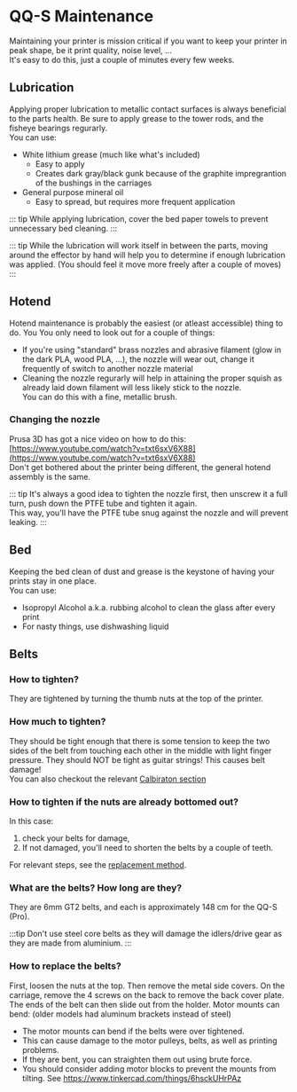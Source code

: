 # QQ-S Maintenance

Maintaining your printer is mission critical if you want to keep your printer in peak shape, be it print quality, noise level, ...  
It's easy to do this, just a couple of minutes every few weeks.

## Lubrication

Applying proper lubrication to metallic contact surfaces is always beneficial to the parts health. Be sure to apply grease to the tower rods, and the fisheye bearings regurarly.  
You can use: 
  * White lithium grease (much like what's included)
    * Easy to apply
    * Creates dark gray/black gunk because of the graphite impregrantion of the bushings in the carriages
  * General purpose mineral oil
    * Easy to spread, but requires more frequent application

::: tip
While applying lubrication, cover the bed paper towels to prevent unnecessary bed cleaning.
:::

::: tip
While the lubrication will work itself in between the parts, moving around the effector by hand will help you to determine if enough lubrication was applied. (You should feel it move more freely after a couple of moves)
:::

## Hotend

Hotend maintenance is probably the easiest (or atleast accessible) thing to do.  You
You only need to look out for a couple of things:
 * If you're using "standard" brass nozzles and abrasive filament (glow in the dark PLA, wood PLA, ...), the nozzle will wear out, change it frequently of switch to another nozzle material 
 * Cleaning the nozzle regurarly will help in attaining the proper squish as already laid down filament will less likely stick to the nozzle.  
 You can do this with a fine, metallic brush.

### Changing the nozzle

Prusa 3D has got a nice video on how to do this: [https://www.youtube.com/watch?v=txt6sxV6X88](https://www.youtube.com/watch?v=txt6sxV6X88)  
Don't get bothered about the printer being different, the general hotend assembly is the same.

::: tip
It's always a good idea to tighten the nozzle first, then unscrew it a full turn, push down the PTFE tube and tighten it again.  
This way, you'll have the PTFE tube snug against the nozzle and will prevent leaking.
:::

## Bed

Keeping the bed clean of dust and grease is the keystone of having your prints stay in one place.  
You can use: 
 * Isopropyl Alcohol a.k.a. rubbing alcohol to clean the glass after every print
 * For nasty things, use dishwashing liquid

## Belts

### How to tighten?

They are tightened by turning the thumb nuts at the top of the printer.

### How much to tighten?

They should be tight enough that there is some tension to keep the two sides of
the belt from touching each other in the middle with light finger pressure.
They should NOT be tight as guitar strings! This causes belt damage!  
You can also checkout the relevant [Calbiraton section](/guide/calibration.md#proper-belt-tensioning)

### How to tighten if the nuts are already bottomed out?

In this case:
 1. check your belts for damage,
 2. If not damaged, you'll need to shorten the belts by a couple of teeth.

For relevant steps, see the [replacement method](/guide/#how-to-replace-the-belts).

### What are the belts? How long are they?

They are 6mm GT2 belts, and each is approximately 148 cm for the QQ-S (Pro).  

:::tip
Don't use steel core belts as they will damage the idlers/drive gear as they are made from aluminium.
:::

### How to replace the belts?

First, loosen the nuts at the top. Then remove the metal side covers.
On the carriage, remove the 4 screws on the back to remove the back cover plate.
The ends of the belt can then slide out from the holder.
Motor mounts can bend: (older models had aluminum brackets instead of steel)

- The motor mounts can bend if the belts were over tightened.
- This can cause damage to the motor pulleys, belts, as well as printing problems.
- If they are bent, you can straighten them out using brute force.
- You should consider adding motor blocks to prevent the mounts from tilting.
  See <https://www.tinkercad.com/things/6hsckUHrPAz>